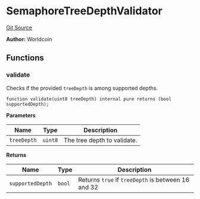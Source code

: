 # SemaphoreTreeDepthValidator

[Git Source](https://github.com/worldcoin/world-id-state-bridge/blob/5310dfa83169d2ad2a0eac7fa77c5c40fc5823d0/src/utils/SemaphoreTreeDepthValidator.sol)

**Author:** Worldcoin

## Functions

### validate

Checks if the provided `treeDepth` is among supported depths.

```solidity
function validate(uint8 treeDepth) internal pure returns (bool supportedDepth);
```

**Parameters**

| Name        | Type    | Description                 |
| ----------- | ------- | --------------------------- |
| `treeDepth` | `uint8` | The tree depth to validate. |

**Returns**

| Name             | Type   | Description                                        |
| ---------------- | ------ | -------------------------------------------------- |
| `supportedDepth` | `bool` | Returns `true` if `treeDepth` is between 16 and 32 |
